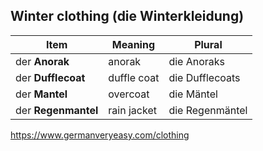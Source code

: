 ## Winter clothing (die Winterkleidung)

| Item                | Meaning     | Plural          |
| ------------------- | ----------- | --------------- |
| der **Anorak**      | anorak      | die Anoraks     |
| der **Dufflecoat**  | duffle coat | die Dufflecoats |
| der **Mantel**      | overcoat    | die Mäntel      |
| der **Regenmantel** | rain jacket | die Regenmäntel |



https://www.germanveryeasy.com/clothing
